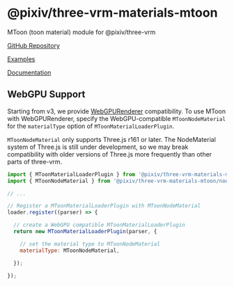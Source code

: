 # @pixiv/three-vrm-materials-mtoon

MToon (toon material) module for @pixiv/three-vrm

[GitHub Repository](https://github.com/pixiv/three-vrm/tree/dev/packages/three-vrm-materials-mtoon)

[Examples](https://pixiv.github.io/three-vrm/packages/three-vrm-materials-mtoon/examples)

[Documentation](https://pixiv.github.io/three-vrm/packages/three-vrm-materials-mtoon/docs)

## WebGPU Support

Starting from v3, we provide [WebGPURenderer](https://github.com/mrdoob/three.js/blob/master/examples/jsm/renderers/webgpu/WebGPURenderer.js) compatibility.
To use MToon with WebGPURenderer, specify the WebGPU-compatible `MToonNodeMaterial` for the `materialType` option of `MToonMaterialLoaderPlugin`.

`MToonNodeMaterial` only supports Three.js r161 or later.
The NodeMaterial system of Three.js is still under development, so we may break compatibility with older versions of Three.js more frequently than other parts of three-vrm.

```js
import { MToonMaterialLoaderPlugin } from '@pixiv/three-vrm-materials-mtoon';
import { MToonNodeMaterial } from '@pixiv/three-vrm-materials-mtoon/nodes';

// ...

// Register a MToonMaterialLoaderPlugin with MToonNodeMaterial
loader.register((parser) => {

  // create a WebGPU compatible MToonMaterialLoaderPlugin
  return new MToonMaterialLoaderPlugin(parser, {

    // set the material type to MToonNodeMaterial
    materialType: MToonNodeMaterial,

  });

});
```
